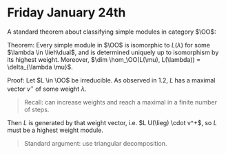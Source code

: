 # Friday January 24th

A standard theorem about classifying simple modules in category $\OO$:

Theorem:
Every simple module in $\OO$ is isomorphic to $L(\lambda)$ for some $\lambda \in \lieh\dual$, and is determined uniquely up to isomorphism by its highest weight.
Moreover, $\dim \hom_\OO(L(\mu), L(\lambda)) = \delta_{\lambda \mu}$.


Proof:
Let $L \in \OO$ be irreducible.
As observed in 1.2, $L$ has a maximal vector $v^+$ of some weight $\lambda$.

> Recall: can increase weights and reach a maximal in a finite number of steps.

Then $L$ is generated by that weight vector, i.e. $L U(\lieg) \cdot v^+$, so $L$ must be a highest weight module.

> Standard argument: use triangular decomposition.

